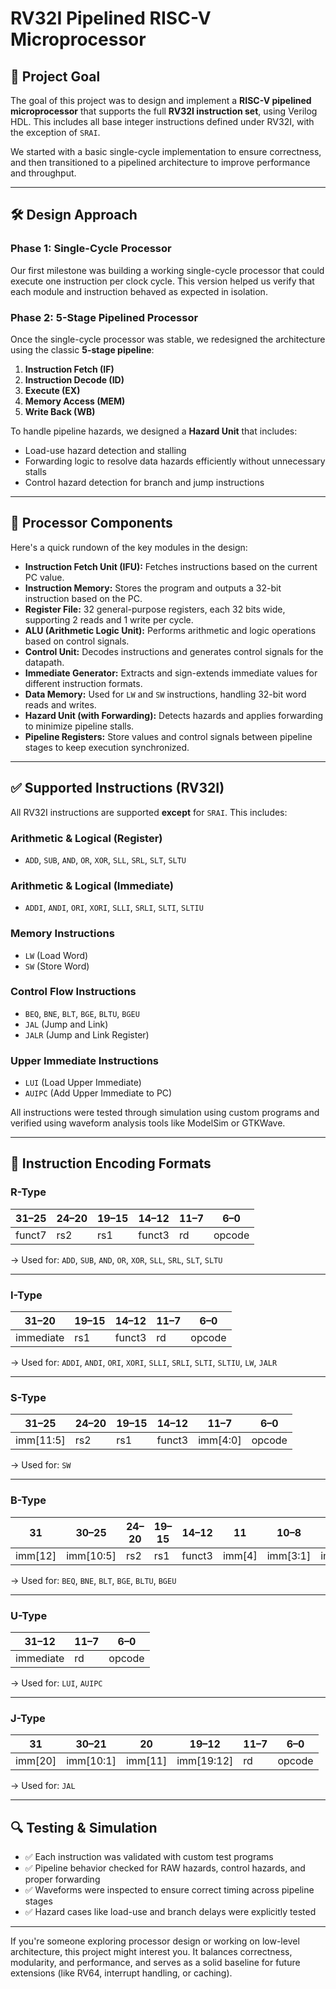 # RV32I Pipelined RISC-V Microprocessor

## 🎯 Project Goal

The goal of this project was to design and implement a **RISC-V pipelined microprocessor** that supports the full **RV32I instruction set**, using Verilog HDL. This includes all base integer instructions defined under RV32I, with the exception of `SRAI`.

We started with a basic single-cycle implementation to ensure correctness, and then transitioned to a pipelined architecture to improve performance and throughput.

---

## 🛠️ Design Approach

### Phase 1: Single-Cycle Processor

Our first milestone was building a working single-cycle processor that could execute one instruction per clock cycle. This version helped us verify that each module and instruction behaved as expected in isolation.

### Phase 2: 5-Stage Pipelined Processor

Once the single-cycle processor was stable, we redesigned the architecture using the classic **5-stage pipeline**:

1. **Instruction Fetch (IF)**
2. **Instruction Decode (ID)**
3. **Execute (EX)**
4. **Memory Access (MEM)**
5. **Write Back (WB)**

To handle pipeline hazards, we designed a **Hazard Unit** that includes:
- Load-use hazard detection and stalling
- Forwarding logic to resolve data hazards efficiently without unnecessary stalls
- Control hazard detection for branch and jump instructions

---

## 🔧 Processor Components

Here's a quick rundown of the key modules in the design:

- **Instruction Fetch Unit (IFU):** Fetches instructions based on the current PC value.
- **Instruction Memory:** Stores the program and outputs a 32-bit instruction based on the PC.
- **Register File:** 32 general-purpose registers, each 32 bits wide, supporting 2 reads and 1 write per cycle.
- **ALU (Arithmetic Logic Unit):** Performs arithmetic and logic operations based on control signals.
- **Control Unit:** Decodes instructions and generates control signals for the datapath.
- **Immediate Generator:** Extracts and sign-extends immediate values for different instruction formats.
- **Data Memory:** Used for `LW` and `SW` instructions, handling 32-bit word reads and writes.
- **Hazard Unit (with Forwarding):** Detects hazards and applies forwarding to minimize pipeline stalls.
- **Pipeline Registers:** Store values and control signals between pipeline stages to keep execution synchronized.

---

## ✅ Supported Instructions (RV32I)

All RV32I instructions are supported **except** for `SRAI`. This includes:

### Arithmetic & Logical (Register)
- `ADD`, `SUB`, `AND`, `OR`, `XOR`, `SLL`, `SRL`, `SLT`, `SLTU`

### Arithmetic & Logical (Immediate)
- `ADDI`, `ANDI`, `ORI`, `XORI`, `SLLI`, `SRLI`, `SLTI`, `SLTIU`

### Memory Instructions
- `LW` (Load Word)  
- `SW` (Store Word)

### Control Flow Instructions
- `BEQ`, `BNE`, `BLT`, `BGE`, `BLTU`, `BGEU`
- `JAL` (Jump and Link)
- `JALR` (Jump and Link Register)

### Upper Immediate Instructions
- `LUI` (Load Upper Immediate)
- `AUIPC` (Add Upper Immediate to PC)

All instructions were tested through simulation using custom programs and verified using waveform analysis tools like ModelSim or GTKWave.

---

## 🧠 Instruction Encoding Formats

### R-Type
| 31–25 | 24–20 | 19–15 | 14–12 | 11–7 | 6–0  |
|--------|--------|--------|--------|-------|-------|
| funct7 | rs2    | rs1    | funct3 | rd    | opcode |

→ Used for: `ADD`, `SUB`, `AND`, `OR`, `XOR`, `SLL`, `SRL`, `SLT`, `SLTU`

---

### I-Type
| 31–20     | 19–15 | 14–12 | 11–7 | 6–0  |
|------------|--------|--------|-------|-------|
| immediate  | rs1    | funct3 | rd    | opcode |

→ Used for: `ADDI`, `ANDI`, `ORI`, `XORI`, `SLLI`, `SRLI`, `SLTI`, `SLTIU`, `LW`, `JALR`

---

### S-Type
| 31–25     | 24–20 | 19–15 | 14–12 | 11–7    | 6–0  |
|------------|--------|--------|--------|---------|-------|
| imm[11:5] | rs2    | rs1    | funct3 | imm[4:0] | opcode |

→ Used for: `SW`

---

### B-Type
| 31 | 30–25 | 24–20 | 19–15 | 14–12 | 11 | 10–8 | 7 | 6–0  |
|-----|--------|--------|--------|--------|-----|------|---|-------|
| imm[12] | imm[10:5] | rs2 | rs1 | funct3 | imm[4] | imm[3:1] | imm[11] | opcode |

→ Used for: `BEQ`, `BNE`, `BLT`, `BGE`, `BLTU`, `BGEU`

---

### U-Type
| 31–12     | 11–7 | 6–0  |
|------------|-------|-------|
| immediate  | rd    | opcode |

→ Used for: `LUI`, `AUIPC`

---

### J-Type
| 31 | 30–21 | 20 | 19–12 | 11–7 | 6–0  |
|-----|--------|-----|--------|-------|-------|
| imm[20] | imm[10:1] | imm[11] | imm[19:12] | rd | opcode |

→ Used for: `JAL`

---

## 🔍 Testing & Simulation

- ✅ Each instruction was validated with custom test programs
- ✅ Pipeline behavior checked for RAW hazards, control hazards, and proper forwarding
- ✅ Waveforms were inspected to ensure correct timing across pipeline stages
- ✅ Hazard cases like load-use and branch delays were explicitly tested

---

If you're someone exploring processor design or working on low-level architecture, this project might interest you. It balances correctness, modularity, and performance, and serves as a solid baseline for future extensions (like RV64, interrupt handling, or caching).
